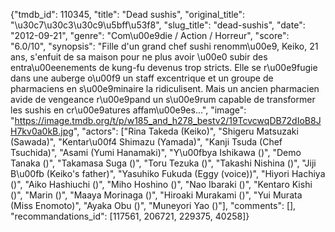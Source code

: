 {"tmdb_id": 110345, "title": "Dead sushis", "original_title": "\u30c7\u30c3\u30c9\u5bff\u53f8", "slug_title": "dead-sushis", "date": "2012-09-21", "genre": "Com\u00e9die / Action / Horreur", "score": "6.0/10", "synopsis": "Fille d'un grand chef sushi renomm\u00e9, Keiko, 21 ans, s'enfuit de sa maison pour ne plus avoir \u00e0 subir des entra\u00eenements de kung-fu devenus trop stricts. Elle se r\u00e9fugie dans une auberge o\u00f9 un staff excentrique et un groupe de pharmaciens en s\u00e9minaire la ridiculisent. Mais un ancien pharmacien avide de vengeance r\u00e9pand un s\u00e9rum capable de transformer les sushis en cr\u00e9atures affam\u00e9es...", "image": "https://image.tmdb.org/t/p/w185_and_h278_bestv2/19TcvcwqDB72dIoB8JH7kv0a0kB.jpg", "actors": ["Rina Takeda (Keiko)", "Shigeru Matsuzaki (Sawada)", "Kentar\u00f4 Shimazu (Yamada)", "Kanji Tsuda (Chef Tsuchida)", "Asami (Yumi Hanamaki)", "Y\u00fbya Ishikawa ()", "Demo Tanaka ()", "Takamasa Suga ()", "Toru Tezuka ()", "Takashi Nishina ()", "Jiji B\u00fb (Keiko's father)", "Yasuhiko Fukuda (Eggy (voice))", "Hiyori Hachiya ()", "Aiko Hashiuchi ()", "Miho Hoshino ()", "Nao Ibaraki ()", "Kentaro Kishi ()", "Marin ()", "Maaya Morinaga ()", "Hiroaki Murakami ()", "Yui Murata (Miss Enomoto)", "Ayaka Obu ()", "Muneyori Yao ()"], "comments": [], "recommandations_id": [117561, 206721, 229375, 40258]}
